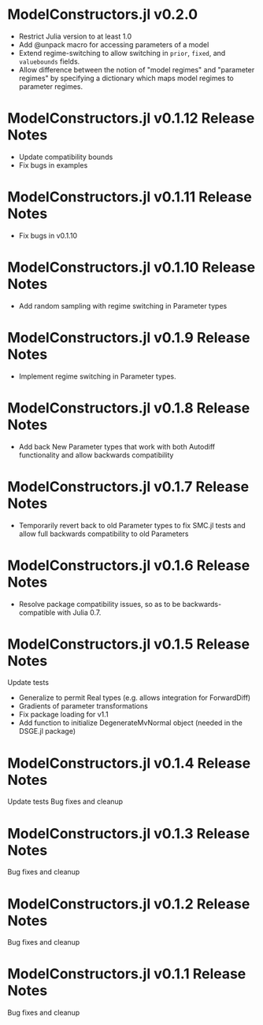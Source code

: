 # ModelConstructors.jl v0.2.0
- Restrict Julia version to at least 1.0
- Add @unpack macro for accessing parameters of a model
- Extend regime-switching to allow switching in `prior`, `fixed`, and `valuebounds` fields.
- Allow difference between the notion of "model regimes" and "parameter regimes" by specifying a dictionary which maps model regimes to parameter regimes.

# ModelConstructors.jl v0.1.12 Release Notes
- Update compatibility bounds
- Fix bugs in examples

# ModelConstructors.jl v0.1.11 Release Notes
- Fix bugs in v0.1.10

# ModelConstructors.jl v0.1.10 Release Notes
- Add random sampling with regime switching in Parameter types

# ModelConstructors.jl v0.1.9 Release Notes
- Implement regime switching in Parameter types.

# ModelConstructors.jl v0.1.8 Release Notes
- Add back New Parameter types that work with both Autodiff functionality and allow backwards compatibility

# ModelConstructors.jl v0.1.7 Release Notes
- Temporarily revert back to old Parameter types to fix SMC.jl tests and allow full backwards compatibility to old Parameters

# ModelConstructors.jl v0.1.6 Release Notes
- Resolve package compatibility issues, so as to be backwards-compatible with Julia 0.7.

# ModelConstructors.jl v0.1.5 Release Notes
Update tests
- Generalize to permit Real types (e.g. allows integration for ForwardDiff)
- Gradients of parameter transformations
- Fix package loading for v1.1
- Add function to initialize DegenerateMvNormal object (needed in the DSGE.jl package)

# ModelConstructors.jl v0.1.4 Release Notes
Update tests
Bug fixes and cleanup

# ModelConstructors.jl v0.1.3 Release Notes
Bug fixes and cleanup

# ModelConstructors.jl v0.1.2 Release Notes
Bug fixes and cleanup

# ModelConstructors.jl v0.1.1 Release Notes
Bug fixes and cleanup
